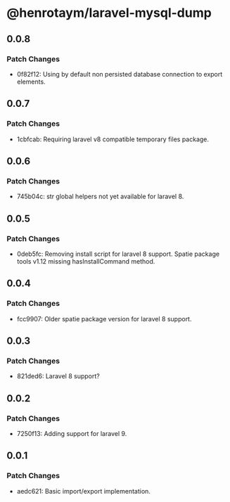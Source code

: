 # @henrotaym/laravel-mysql-dump

## 0.0.8

### Patch Changes

- 0f82f12: Using by default non persisted database connection to export elements.

## 0.0.7

### Patch Changes

- 1cbfcab: Requiring laravel v8 compatible temporary files package.

## 0.0.6

### Patch Changes

- 745b04c: str global helpers not yet available for laravel 8.

## 0.0.5

### Patch Changes

- 0deb5fc: Removing install script for laravel 8 support. Spatie package tools v1.12 missing hasInstallCommand method.

## 0.0.4

### Patch Changes

- fcc9907: Older spatie package version for laravel 8 support.

## 0.0.3

### Patch Changes

- 821ded6: Laravel 8 support?

## 0.0.2

### Patch Changes

- 7250f13: Adding support for laravel 9.

## 0.0.1

### Patch Changes

- aedc621: Basic import/export implementation.
